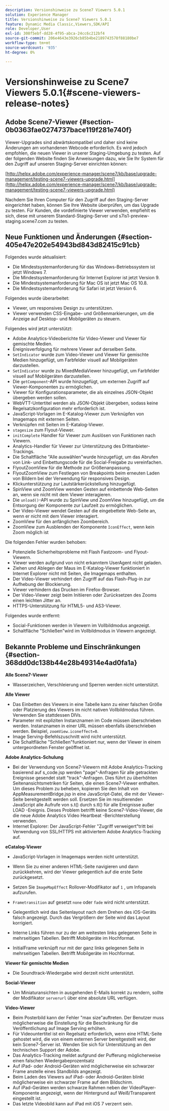```yaml
---
description: Versionshinweise zu Scene7 Viewers 5.0.1
solution: Experience Manager
title: Versionshinweise zu Scene7 Viewers 5.0.1
feature: Dynamic Media Classic,Viewers,SDK/API
role: Developer,User
exl-id: 308f5ebf-dd28-4f95-abca-24cc6c212bf4
source-git-commit: 206e4643e3926cb85b4be2189743578f88180be7
workflow-type: tm+mt
source-wordcount: '935'
ht-degree: 0%

---
```


# Versionshinweise zu Scene7 Viewers 5.0.1{#scene-viewers-release-notes}

## Adobe Scene7-Viewer {#section-0b0363fae0274737bace119f281e740f}

Viewer-Upgrades sind abwärtskompatibel und daher sind keine Änderungen am vorhandenen Webcode erforderlich. Es wird jedoch empfohlen, die neuen Viewer in unserer Staging-Umgebung zu testen. Auf der folgenden Website finden Sie Anweisungen dazu, wie Sie Ihr System für den Zugriff auf unseren Staging-Server einrichten können:

[http://helpx.adobe.com/experience-manager/scene7/kb/base/upgrade-management/testing-scene7-viewers-upgrade.html](http://helpx.adobe.com/experience-manager/scene7/kb/base/upgrade-management/testing-scene7-viewers-upgrade.html)

Nachdem Sie Ihren Computer für den Zugriff auf den Staging-Server eingerichtet haben, können Sie Ihre Website überprüfen, um das Upgrade zu testen. Für Kunden, die vordefinierte Viewer verwenden, empfiehlt es sich, diese mit unserem Standard-Staging-Server und s7is1-preview-staging.scene7.com zu testen.

## Neue Funktionen und Änderungen {#section-405e47e202e54943bd843d82415c91cb}

Folgendes wurde aktualisiert:

* Die Mindestsystemanforderung für das Windows-Betriebssystem ist jetzt Windows 7.
* Die Mindestsystemanforderung für Internet Explorer ist jetzt Version 9.
* Die Mindestsystemanforderung für Mac OS ist jetzt Mac OS 10.8.
* Die Mindestsystemanforderung für Safari ist jetzt Version 6.

Folgendes wurde überarbeitet:

* Viewer, um responsives Design zu unterstützen.
* Viewer verwenden CSS-Eingabe- und Größenmarkierungen, um die Anzeige auf Desktop- und Mobilgeräten zu steuern.

Folgendes wird jetzt unterstützt:

* Adobe Analytics-Videoberichte für Video-Viewer und Viewer für gemischte Medien.
* Ereignisverfolgung für mehrere Viewer auf derselben Seite.
* `SetIndicator` wurde zum Video-Viewer und Viewer für gemischte Medien hinzugefügt, um Farbfelder visuell auf Mobilgeräten darzustellen.
* `SetIndicator` wurde zu MixedMediaViewer hinzugefügt, um Farbfelder visuell auf Mobilgeräten darzustellen.
* Die `getComponent`-API wurde hinzugefügt, um externen Zugriff auf Viewer-Komponenten zu ermöglichen.
* Viewer für Konfigurationsparameter, die als einzelnes JSON-Objekt übergeben werden sollen.
* WebVTT-Untertitel werden als JSON-Objekt übergeben, sodass keine Regelsatzkonfiguration mehr erforderlich ist.
* JavaScript-Vorlagen im E-Katalog-Viewer zum Verknüpfen von Imagemaps mit externen Seiten.
* Verknüpfen mit Seiten im E-Katalog-Viewer.
* `stagesize` zum Flyout-Viewer.
* `initComplete` Handler für Viewer zum Auslösen von Funktionen nach Viewern.
* Analytics-Handler für Viewer zur Unterstützung des Drittanbieter-Trackings.
* Die Schaltfläche &quot;Alle auswählen&quot;wurde hinzugefügt, um das Abrufen von Link- und Einbettungscode für die Social-Freigabe zu vereinfachen.
* FlyoutZoomView für die Methode zur Größenanpassung.
* FlyoutZoomView zum Festlegen von Breakpoints beim erneuten Laden von Bildern bei der Verwendung für responsives Design.
* Klickunterstützung zur Lautstärkerückstellung hinzugefügt.
* SpinView und ZoomView wenden Gesten auf einbettende Web-Seiten an, wenn sie nicht mit dem Viewer interagieren.
* Die `unload()`-API wurde zu SpinView und ZoomView hinzugefügt, um die Entsorgung der Komponente zur Laufzeit zu ermöglichen.
* Der Video-Viewer wendet Gesten auf die eingebettete Web-Seite an, wenn er nicht mit dem Viewer interagiert.
* ZoomView für den anfänglichen Zoombereich.
* ZoomView zum Ausblenden der Komponente `IconEffect`, wenn kein Zoom möglich ist

Die folgenden Fehler wurden behoben:

* Potenzielle Sicherheitsprobleme mit Flash Fastzoom- und Flyout-Viewern.
* Viewer werden aufgrund von nicht erkanntem UserAgent nicht geladen.
* Ziehen und Ablegen der Maus im E-Katalog-Viewer funktioniert in Internet Explorer nicht mit Seiten, die Imagemaps enthalten.
* Der Video-Viewer verhindert den Zugriff auf das Flash-Plug-in zur Aufhebung der Blockierung.
* Viewer verhindern das Drucken im Firefox-Browser.
* Der Video-Viewer zeigt beim Initiieren oder Zurücksetzen des Zooms einen leichten Jitter an.
* HTTPS-Unterstützung für HTML5- und AS3-Viewer.

Folgendes wurde entfernt:

* Social-Funktionen werden in Viewern im Vollbildmodus angezeigt.
* Schaltfläche &quot;Schließen&quot;wird im Vollbildmodus in Viewern angezeigt.

## Bekannte Probleme und Einschränkungen {#section-368dd0dc138b44e28b49314e4ad0fa1a}

**Alle Scene7-Viewer**

* Wasserzeichen, Verschleierung und Sperren werden nicht unterstützt.

**Alle Viewer**

* Das Einbetten des Viewers in eine Tabelle kann zu einer falschen Größe oder Platzierung des Viewers im nicht nativen Vollbildmodus führen. Verwenden Sie stattdessen DIVs.
* Parameter mit expliziten Instanznamen im Code müssen überschrieben werden. Instanznamen in einer URL müssen ebenfalls überschrieben werden. Beispiel, `zoomView.iconeffect=0`.
* Image Serving-Befehlszuschnitt wird nicht unterstützt.
* Die Schaltfläche &quot;Schließen&quot;funktioniert nur, wenn der Viewer in einem untergeordneten Fenster geöffnet ist.

**Adobe Analytics-Schulung**

* Bei der Verwendung von Scene7-Viewern mit Adobe Analytics-Tracking basierend auf s_code.jsp werden &quot;page&quot;-Anfragen für alle getrackten Ereignisse gesendet statt &quot;track&quot;-Anfragen. Dies führt zu überhöhten Seitenansichtsmetriken für Seiten, die einen Scene7-Viewer enthalten. Um dieses Problem zu beheben, kopieren Sie den Inhalt von AppMeasurementBridge.jsp in eine JavaScript-Datei, die mit der Viewer-Seite bereitgestellt werden soll. Ersetzen Sie im resultierenden JavaScript alle Aufrufe von s.t() durch s.tl() für alle Ereignisse außer LOAD -Ereignis. Dieses Problem betrifft keine Scene7-Video-Viewer, die die neue Adobe Analytics Video Heartbeat -Berichterstellung verwenden.
* Internet Explorer: Der JavaScript-Fehler &quot;Zugriff verweigert&quot;tritt bei Verwendung von SSL/HTTPS mit aktiviertem Adobe Analytics-Tracking auf.

**eCatalog-Viewer**

* JavaScript-Vorlagen in Imagemaps werden nicht unterstützt.
* Wenn Sie zu einer anderen HTML-Seite navigieren und dann zurückkehren, wird der Viewer gelegentlich auf die erste Seite zurückgesetzt.
* Setzen Sie `ImageMapEffect` Rollover-Modifikator auf `1` , um Infopanels aufzurufen.

* `Frametransition` auf gesetzt  `none` oder  `fade` wird nicht unterstützt.

* Gelegentlich wird das Seitenlayout nach dem Drehen des iOS-Geräts falsch angezeigt. Durch das Vergrößern der Seite wird das Layout korrigiert.
* Interne Links führen nur zu der am weitesten links gelegenen Seite in mehrseitigen Tabellen. Betrifft Mobilgeräte im Hochformat.
* InitialFrame verknüpft nur mit der ganz links gelegenen Seite in mehrseitigen Tabellen. Betrifft Mobilgeräte im Hochformat.

**Viewer für gemischte Medien**

* Die Soundtrack-Wiedergabe wird derzeit nicht unterstützt.

**Social-Viewer**

* Um Miniaturansichten in ausgehenden E-Mails korrekt zu rendern, sollte der Modifikator `serverurl` über eine absolute URL verfügen.

**Video-Viewer**

* Beim Posterbild kann der Fehler &quot;max size&quot;auftreten. Der Benutzer muss möglicherweise die Einstellung für die Beschränkung für die Veröffentlichung auf Image Serving erhöhen.
* Für Videountertitel ist ein Regelsatz erforderlich, wenn eine HTML-Seite gehostet wird, die von einem externen Server bereitgestellt wird, der kein Scene7-Server ist. Wenden Sie sich für Unterstützung an den technischen Support der Adobe.
* Das Analytics-Tracking meldet aufgrund der Pufferung möglicherweise einen falschen Wiedergabeprozentsatz
* Auf iPad- oder Android-Geräten wird möglicherweise ein schwarzer Frame anstelle eines Standbilds angezeigt.
* Beim Laden des Viewers auf iPad- oder Android-Geräten blinkt möglicherweise ein schwarzer Frame auf dem Bildschirm.
* Auf iPad-Geräten werden schwarze Rahmen neben der VideoPlayer-Komponente angezeigt, wenn der Hintergrund auf Weiß/Transparent eingestellt ist.
* Das letzte Videobild kann auf iPad mit iOS 7 verzerrt sein.
